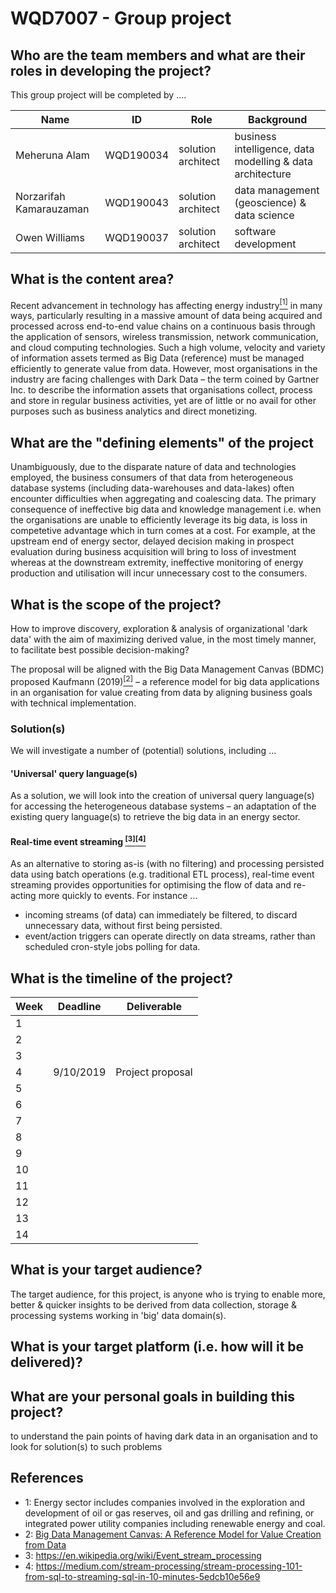 # WQD7007 - Group project
## Who are the team members and what are their roles in developing the project?
This group project will be completed by ....

| Name                    | ID        | Role               | Background                                                |
|-------------------------|-----------|--------------------|-----------------------------------------------------------|
| Meheruna Alam           | WQD190034 | solution architect | business intelligence, data modelling & data architecture |
| Norzarifah Kamarauzaman | WQD190043 | solution architect | data management (geoscience) & data science               |
| Owen Williams           | WQD190037 | solution architect | software development                                      |

## What is the content area?
Recent advancement in technology has affecting energy industry[<sup>[1]</sup>](#1) in many ways, particularly resulting in a massive amount of data being acquired and processed across end-to-end value chains on a continuous basis through the application of sensors, wireless transmission, network communication, and cloud computing technologies. Such a high volume, velocity and variety of information assets termed as Big Data (reference) must be managed efficiently to generate value from data. However, most organisations in the industry are facing challenges with Dark Data – the term coined by Gartner Inc. to describe the information assets that organisations collect, process and store in regular business activities, yet are of little or no avail for other purposes such as business analytics and direct monetizing.

## What are the "defining elements" of the project
Unambiguously, due to the disparate nature of data and technologies employed, the business consumers of that data from heterogeneous database systems (including data-warehouses and data-lakes) often encounter difficulties when aggregating and coalescing data. The primary consequence of ineffective big data and knowledge management i.e. when the organisations are unable to efficiently leverage its big data, is loss in competetive advantage which in turn comes at a cost. For example, at the upstream end of energy sector, delayed decision making in prospect evaluation during business acquisition will bring to loss of investment whereas at the downstream extremity, ineffective monitoring of energy production and utilisation will incur unnecessary cost to the consumers.

## What is the scope of the project?
How to improve discovery, exploration & analysis of organizational 'dark data' with the aim of maximizing derived value, in the most timely manner, to facilitate best possible decision-making?

The proposal will be aligned with the Big Data Management Canvas (BDMC) proposed Kaufmann (2019)[<sup>[2]</sup>](#2) – a reference model for big data applications in an organisation for value creating from data by aligning business goals with technical implementation.

### Solution(s)
We will investigate a number of (potential) solutions, including ...

#### 'Universal' query language(s)
As a solution, we will look into the creation of universal query language(s) for accessing the heterogeneous database systems – an adaptation of the existing query language(s) to retrieve the big data in an energy sector. 

#### Real-time event streaming [<sup>[3]</sup>](#3)[<sup>[4]</sup>](#4)
As an alternative to storing as-is (with no filtering) and processing persisted data using batch operations (e.g. traditional ETL process), real-time event streaming provides opportunities for optimising the flow of data and re-acting more quickly to events. For instance ...
- incoming streams (of data) can immediately be filtered, to discard unnecessary data, without first being persisted.
- event/action triggers can operate directly on data streams, rather than scheduled cron-style jobs polling for data.

## What is the timeline of the project?

| Week | Deadline  | Deliverable      |
|------|-----------|------------------|
| 1    |           |                  |
| 2    |           |                  |
| 3    |           |                  |
| 4    | 9/10/2019 | Project proposal |
| 5    |           |                  |
| 6    |           |                  |
| 7    |           |                  |
| 8    |           |                  |
| 9    |           |                  |
| 10   |           |                  |
| 11   |           |                  |
| 12   |           |                  |
| 13   |           |                  |
| 14   |           |                  |

## What is your target audience?
The target audience, for this project, is anyone who is trying to enable more, better & quicker insights to be derived from data collection, storage & processing systems working in 'big' data domain(s).

## What is your target platform (i.e. how will it be delivered)?

## What are your personal goals in building this project?
to understand the pain points of having dark data in an organisation and to look for solution(s) to such problems

## References
- <a name="1">1: </a>Energy sector includes companies involved in the exploration and development of oil or gas reserves, oil and gas drilling and refining, or integrated power utility companies including renewable energy and coal.
- <a name="2">2: </a>[Big Data Management Canvas: A Reference Model
for Value Creation from Data](https://www.researchgate.net/publication/331679781_Big_Data_Management_Canvas_A_Reference_Model_for_Value_Creation_from_Data)
- <a name="3">3: </a>https://en.wikipedia.org/wiki/Event_stream_processing
- <a name="4">4: </a>https://medium.com/stream-processing/stream-processing-101-from-sql-to-streaming-sql-in-10-minutes-5edcb10e56e9
